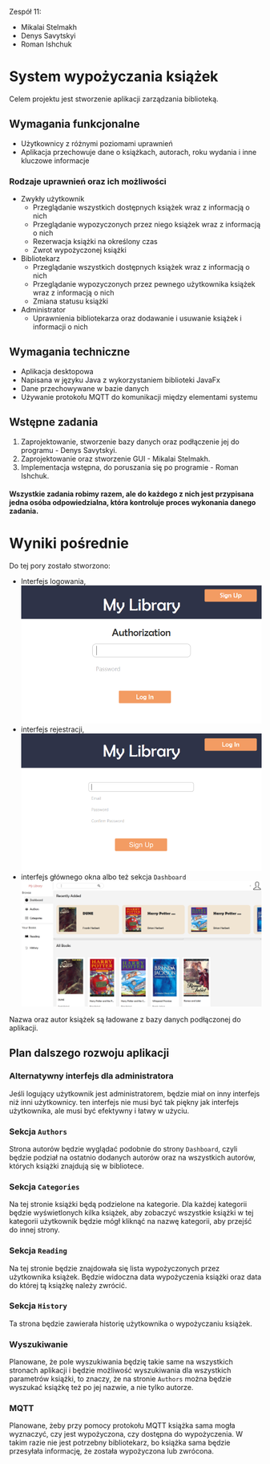 Zespół 11:
- Mikalai Stelmakh
- Denys Savytskyi
- Roman Ishchuk
# System wypożyczania książek
Celem projektu jest stworzenie aplikacji zarządzania biblioteką.
## Wymagania funkcjonalne
- Użytkownicy z różnymi poziomami uprawnień
- Aplikacja przechowuje dane o książkach, autorach, roku wydania i inne kluczowe informacje
### Rodzaje uprawnień oraz ich możliwości
- Zwykły użytkownik
    - Przeglądanie wszystkich dostępnych książek wraz z informacją o nich
    - Przeglądanie wypozyczonych przez niego książek wraz z informacją o nich
    - Rezerwacja książki na określony czas
    - Zwrot wypożyczonej książki
- Bibliotekarz
    - Przeglądanie wszystkich dostępnych książek wraz z informacją o nich
    - Przeglądanie wypozyczonych przez pewnego użytkownika książek wraz z informacją o nich
    - Zmiana statusu książki
- Administrator
    - Uprawnienia bibliotekarza oraz dodawanie i usuwanie książek i informacji o nich
## Wymagania techniczne
- Aplikacja desktopowa
- Napisana w języku Java z wykorzystaniem biblioteki JavaFx
- Dane przechowywane w bazie danych
- Używanie protokołu MQTT do komunikacji między elementami systemu
## Wstępne zadania
1. Zaprojektowanie, stworzenie bazy danych oraz podłączenie jej do programu - Denys Savytskyi.
1. Zaprojektowanie oraz stworzenie GUI - Mikalai Stelmakh.
1. Implementacja wstępna, do poruszania się po programie - Roman Ishchuk.

#### Wszystkie zadania robimy razem, ale do każdego z nich jest przypisana jedna osóba odpowiedzialna, która kontroluje proces wykonania danego zadania.
# Wyniki pośrednie
Do tej pory zostało stworzono:
 - Interfejs logowania, ![LogIn interface](/src/main/resources/z11/libraryapp/img/docs/SignIn.png)
 - interfejs rejestracji, ![LogIn interface](/src/main/resources/z11/libraryapp/img/docs/SignUp.png)
 - interfejs głównego okna albo też sekcja `Dashboard`
 ![LogIn interface](/src/main/resources/z11/libraryapp/img/docs/MainWindow.png)

Nazwa oraz autor książek są ładowane z bazy danych podłączonej do aplikacji.
## Plan dalszego rozwoju aplikacji
### Alternatywny interfejs dla administratora
Jeśli logujący użytkownik jest administratorem, będzie miał on inny interfejs niż inni użytkownicy. ten interfejs nie musi być tak piękny jak interfejs użytkownika, ale musi być efektywny i łatwy w użyciu.
### Sekcja `Authors`
Strona autorów będzie wyglądać podobnie do strony `Dashboard`, czyli będzie podział na ostatnio dodanych autorów oraz na wszystkich autorów, których książki znajdują się w bibliotece.
### Sekcja `Categories`
Na tej stronie książki będą podzielone na kategorie. Dla każdej kategorii będzie wyświetlonych kilka książek, aby zobaczyć wszystkie książki w tej kategorii użytkownik będzie mógł kliknąć na nazwę kategorii, aby przejść do innej strony.
### Sekcja `Reading`
Na tej stronie będzie znajdowała się lista wypożyczonych przez użytkownika książek. Będzie widoczna data wypożyczenia książki oraz data do której tą książkę należy zwrócić.
### Sekcja `History`
Ta strona będzie zawierała historię użytkownika o wypożyczaniu książek.
### Wyszukiwanie
Planowane, że pole wyszukiwania będzię takie same na wszystkich stronach aplikacji i będzie możliwość wyszukiwania dla wszystkich parametrów książki, to znaczy, że na stronie `Authors` można będzie wyszukać książkę też po jej nazwie, a nie tylko autorze.
### MQTT
Planowane, żeby przy pomocy protokołu MQTT książka sama mogła wyznaczyć, czy jest wypożyczona, czy dostępna do wypożyczenia. W takim razie nie jest potrzebny bibliotekarz, bo książka sama będzie przesyłała informację, że została wypożyczona lub zwrócona.
